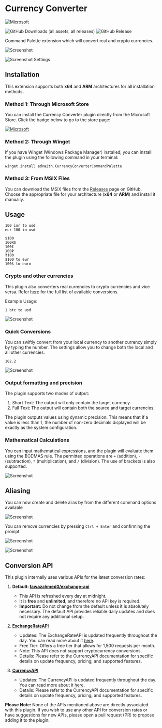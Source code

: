 # Currency Converter

[![Microsoft](https://get.microsoft.com/images/en-us%20dark.svg)](https://apps.microsoft.com/detail/9PC2T04G3V9C)

![GitHub Downloads (all assets, all releases)](https://img.shields.io/github/downloads/advaith3600/Command-Palette-Currency-Converter/total)
![GitHub Release](https://img.shields.io/github/v/release/advaith3600/Command-Palette-Currency-Converter)

Command Palette extension which will convert real and crypto currencies.

![Screenshot](screenshots/screenshot1.png)

![Screenshot Settings](screenshots/screenshot-settings.png)

## Installation

This extension supports both **x64** and **ARM** architectures for all installation methods.

### Method 1: Through Microsoft Store

You can install the Currency Converter plugin directly from the Microsoft Store. Click the badge below to go to the store page:

[![Microsoft](https://get.microsoft.com/images/en-us%20dark.svg)](https://apps.microsoft.com/detail/9PC2T04G3V9C)

### Method 2: Through Winget

If you have Winget (Windows Package Manager) installed, you can install the plugin using the following command in your terminal:

```
winget install advaith.CurrencyConverterCommandPalette
```

### Method 3: From MSIX Files

You can download the MSIX files from the [Releases](https://github.com/advaith3600/Command-Palette-Currency-Converter/releases) page on GitHub. Choose the appropriate file for your architecture (**x64** or **ARM**) and install it manually.

## Usage

```
100 inr to usd
eur 100 in usd

$100
100R$
100€
100₽
₹100
$100 to eur
100$ to euro
```

### Crypto and other currencies

This plugin also converters real currencies to crypto currencies and vice versa. Refer [here](https://cdn.jsdelivr.net/gh/fawazahmed0/currency-api@1/latest/currencies.json) for the full list of available conversions. 

Example Usage:

```
1 btc to usd
```

![Screenshot](screenshots/screenshot3.png)

### Quick Conversions

You can swiftly convert from your local currency to another currency simply by typing the number. The settings allow you to change both the local and all other currencies.

```
102.2
```

![Screenshot](screenshots/screenshot2.png)

### Output formatting and precision

The plugin supports two modes of output:

1. Short Text: The output will only contain the target currency.
2. Full Text: The output will contain both the source and target currencies.

The plugin outputs values using dynamic precision. This means that if a value is less than 1, the number of non-zero decimals displayed will be exactly as the system configuration.

### Mathematical Calculations

You can input mathematical expressions, and the plugin will evaluate them using the BODMAS rule. The permitted operations are `+` (addition), `-` (subtraction), `*` (multiplication), and `/` (division). The use of brackets is also supported.

![Screenshot](screenshots/screenshot3.png)

## Aliasing

You can now create and delete alias by from the different command options available

![Screenshot](screenshots/screenshot-commands.png)

You can remove currencies by pressing `Ctrl + Enter` and confirming the prompt

![Screenshot](screenshots/screenshot4.png)

![Screenshot](screenshots/screenshot5.png)

## Conversion API

This plugin internally uses various APIs for the latest conversion rates:

1. **Default: [fawazahmed0/exchange-api](https://github.com/fawazahmed0/exchange-api)**
   - This API is refreshed every day at midnight.
   - It is **free** and **unlimited**, and therefore no API key is required.
   - **Important:** Do not change from the default unless it is absolutely necessary. The default API provides reliable daily updates and does not require any additional setup.

2. **[ExchangeRateAPI](https://www.exchangerate-api.com/)**
   - Updates: The ExchangeRateAPI is updated frequently throughout the day. You can read more about it [here](https://www.exchangerate-api.com/#pricing).
   - Free Tier: Offers a free tier that allows for 1,500 requests per month.
   - Note: This API does not support cryptocurrency conversions.
   - Details: Please refer to the CurrencyAPI documentation for specific details on update frequency, pricing, and supported features.

3. **[CurrencyAPI](https://currencyapi.com)**
   - Updates: The CurrencyAPI is updated frequently throughout the day. You can read more about it [here](https://currencyapi.com/pricing/).
   - Details: Please refer to the CurrencyAPI documentation for specific details on update frequency, pricing, and supported features.

**Please Note:** None of the APIs mentioned above are directly associated with this plugin. If you wish to use any other API for conversion rates or have suggestions for new APIs, please open a pull request (PR) to propose adding it to the plugin.
